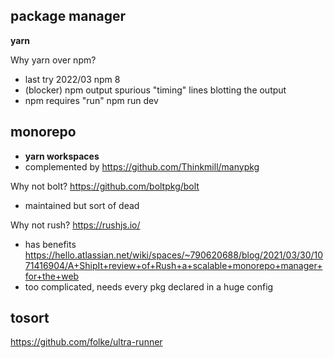 

## package manager
**yarn**

Why yarn over npm?
* last try 2022/03 npm 8
* (blocker) npm output spurious "timing" lines blotting the output
* npm requires "run" npm run dev


## monorepo
* **yarn workspaces**
* complemented by https://github.com/Thinkmill/manypkg

Why not bolt? https://github.com/boltpkg/bolt
* maintained but sort of dead

Why not rush? https://rushjs.io/
* has benefits https://hello.atlassian.net/wiki/spaces/~790620688/blog/2021/03/30/1071416904/A+ShipIt+review+of+Rush+a+scalable+monorepo+manager+for+the+web
* too complicated, needs every pkg declared in a huge config



## tosort

https://github.com/folke/ultra-runner
